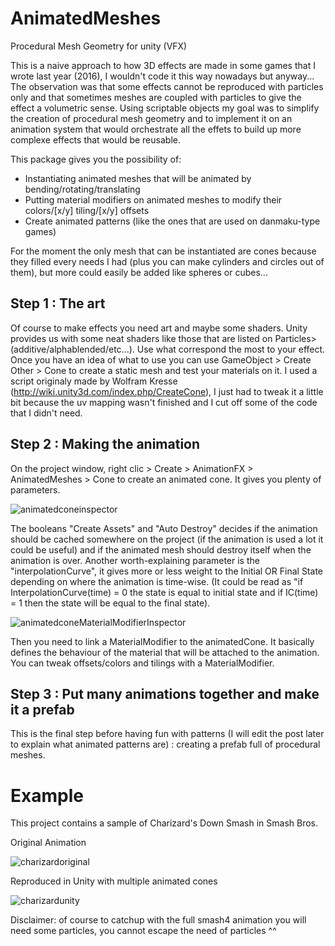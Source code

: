 # AnimatedMeshes
Procedural Mesh Geometry for unity (VFX)

This is a naive approach to how 3D effects are made in some games that I wrote last year (2016), I wouldn't code it this way nowadays but anyway... The observation was that some effects cannot be reproduced with particles only and that sometimes meshes are coupled with particles to give the effect a volumetric sense. Using scriptable objects my goal was to simplify the creation of procedural mesh geometry and to implement it on an animation system that would orchestrate all the effets to build up more complexe effects that would be reusable.

This package gives you the possibility of:
- Instantiating animated meshes that will be animated by bending/rotating/translating
- Putting material modifiers on animated meshes to modify their colors/[x/y] tiling/[x/y] offsets
- Create animated patterns (like the ones that are used on danmaku-type games)

For the moment the only mesh that can be instantiated are cones because they filled every needs I had (plus you can make cylinders and circles out of them), but more could easily be added like spheres or cubes... 

## Step 1 : The art
Of course to make effects you need art and maybe some shaders. 
Unity provides us with some neat shaders like those that are listed on Particles>(additive/alphablended/etc...). Use what correspond the most to your effect. 
Once you have an idea of what to use you can use GameObject > Create Other > Cone to create a static mesh and test your materials on it. I used a script originaly made by Wolfram Kresse (http://wiki.unity3d.com/index.php/CreateCone), I just had to tweak it a little bit because the uv mapping wasn't finished and I cut off some of the code that I didn't need. 

## Step 2 : Making the animation
On the project window, right clic > Create > AnimationFX > AnimatedMeshes > Cone to create an animated cone. It gives you plenty of parameters. 

![animatedconeinspector](https://user-images.githubusercontent.com/2204781/28326150-3f861090-6be0-11e7-80b2-fa76ba42561f.png)

The booleans "Create Assets" and "Auto Destroy" decides if the animation should be cached somewhere on the project (if the animation is used a lot it could be useful) and if the animated mesh should destroy itself when the animation is over. 
Another worth-explaining parameter is the "interpolationCurve", it gives more or less weight to the Initial OR Final State depending on where the animation is time-wise. (It could be read as "if InterpolationCurve(time) = 0 the state is equal to initial state and if IC(time) = 1 then the state will be equal to the final state).

![animatedconeMaterialModifierInspector](https://user-images.githubusercontent.com/2204781/28326405-fb5e7924-6be0-11e7-8f4c-3cf89838986e.png)

Then you need to link a MaterialModifier to the animatedCone. It basically defines the behaviour of the material that will be attached to the animation. You can tweak offsets/colors and tilings with a MaterialModifier. 


## Step 3 : Put many animations together and make it a prefab
This is the final step before having fun with patterns (I will edit the post later to explain what animated patterns are) : creating a prefab full of procedural meshes.

# Example

This project contains a sample of Charizard's Down Smash in Smash Bros.

Original Animation

![charizardoriginal](https://user-images.githubusercontent.com/2204781/28324466-bfbc5328-6bdb-11e7-880d-2f9b9bde91e9.gif)

Reproduced in Unity with multiple animated cones

![charizardunity](https://user-images.githubusercontent.com/2204781/28324456-bab3ce4c-6bdb-11e7-87f4-f3cbd4aec7f2.gif)

Disclaimer: of course to catchup with the full smash4 animation you will need some particles, you cannot escape the need of particles ^^
